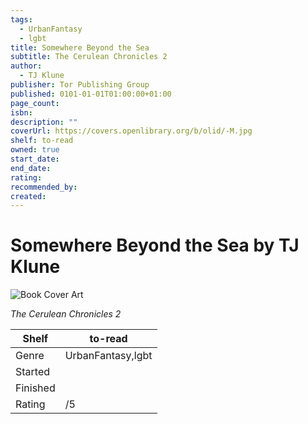 ```yaml
---
tags:
  - UrbanFantasy
  - lgbt
title: Somewhere Beyond the Sea
subtitle: The Cerulean Chronicles 2
author:
  - TJ Klune
publisher: Tor Publishing Group
published: 0101-01-01T01:00:00+01:00
page_count:
isbn:
description: ""
coverUrl: https://covers.openlibrary.org/b/olid/-M.jpg
shelf: to-read
owned: true
start_date:
end_date:
rating:
recommended_by:
created:
---
```


# Somewhere Beyond the Sea by TJ Klune

![Book Cover Art](https://covers.openlibrary.org/b/olid/-M.jpg)

_The Cerulean Chronicles 2_

| Shelf | to-read |
| --- | --- |
| Genre | UrbanFantasy,lgbt |
| Started |  |
| Finished |  |
| Rating | /5 |

